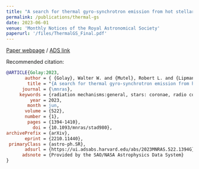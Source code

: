 ```yaml
---
title: "A search for thermal gyro-synchrotron emission from hot stellar coronae"
permalink: /publications/thermal-gs
date: 2023-06-01
venue: 'Monthly Notices of the Royal Astronomical Society'
paperurl: '/files/ThermalGS_Final.pdf'
---
```


[Paper webpage](https://wwgolay.github.io/thermal-gs/README.html) / [ADS link](https://ui.adsabs.harvard.edu/abs/2023MNRAS.522.1394G/abstract)

Recommended citation:

```bibtex
@ARTICLE{Golay:2023,
       author = { {Golay}, Walter W. and {Mutel}, Robert L. and {Lipman}, Dani and {G{\"u}del}, Manuel},
        title = "{A search for thermal gyro-synchrotron emission from hot stellar coronae}",
      journal = {\mnras},
     keywords = {radiation mechanisms:general, stars: coronae, radio continuum: stars, magnetic fields, plasmas, techniques: spectroscopic, Astrophysics - Solar and Stellar Astrophysics, Astrophysics - High Energy Astrophysical Phenomena},
         year = 2023,
        month = jun,
       volume = {522},
       number = {1},
        pages = {1394-1410},
          doi = {10.1093/mnras/stad980},
archivePrefix = {arXiv},
       eprint = {2210.11440},
 primaryClass = {astro-ph.SR},
       adsurl = {https://ui.adsabs.harvard.edu/abs/2023MNRAS.522.1394G},
      adsnote = {Provided by the SAO/NASA Astrophysics Data System}
}
```
